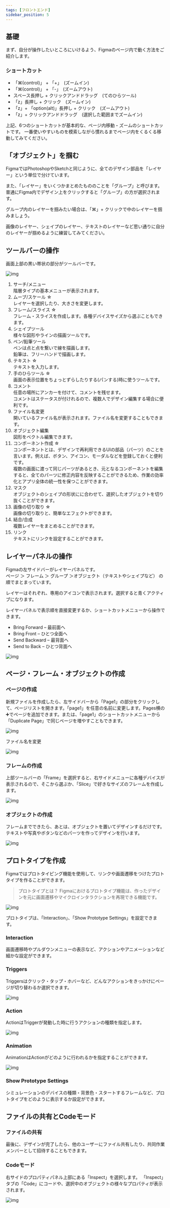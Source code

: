 ```yaml
---
tags: [フロントエンド]
sidebar_position: 5
---
```


## 基礎
まず、自分が操作したいところにいけるよう、Figmaのページ内で動く方法をご紹介します。

### ショートカット

- 「⌘(control)」 + 「+」　(ズームイン)
- 「⌘(control)」 + 「-」　(ズームアウト)
- スペース長押し + クリックアンドドラッグ　(てのひらツール)
- 「z」長押し + クリック　(ズームイン)
- 「z」+ 「option(alt)」長押し + クリック　(ズームアウト)
- 「z」+ クリックアンドドラッグ　(選択した範囲までズームイン)

上記、6つのショートカットが基本的な、ページ内移動・ズームのショートカットです。
一番使いやすいものを模索しながら慣れるまでページ内をくるくる移動してみてください。

## 「オブジェクト」を掴む
FigmaではPhotoshopやSketchと同じように、全てのデザイン部品を「レイヤー」という単位で分けています。

また、「レイヤー」をいくつかまとめたもののことを「グループ」と呼びます。  
普通にFigma内でデザイン上をクリックすると「グループ」の方が選択されます。  

グループ内のレイヤーを掴みたい場合は、「⌘」+ クリックで中のレイヤーを掴みましょう。

画像のレイヤー、シェイプのレイヤー、テキストのレイヤーなど思い通りに自分のレイヤーが掴めるように練習してみてください。

## ツールバーの操作
画面上部の黒い帯状の部分がツールバーです。

![img](./Figmaの操作方法/toolbar.png)

1. サーチ/メニュー  
  階層タイプの基本メニューが表示されます。
2. ムーブ/スケール ☆  
  レイヤーを選択したり、大きさを変更します。
3. フレーム/スライス ☆  
  フレーム・スライスを作成します。各種デバイスサイズから選ぶこともできます。
4. シェイプツール  
  様々な図形やラインの描画ツールです。
5. ペン/鉛筆ツール  
  ペンは点と点を繋いで線を描画します。  
  鉛筆は、フリーハンドで描画します。  
6. テキスト ☆  
  テキストを入力します。
7. 手のひらツール ☆  
  画面の表示位置をちょっとずらしたりする(パンする)時に使うツールです。
8. コメント  
  任意の場所にアンカーを付けて、コメントを残せます。  
  コメントはステータスが付けれるので、複数人でデザイン編集する場合に便利です。  
9. ファイル名変更  
  開いているファイル名が表示されます。ファイル名を変更することもできます。
10. オブジェクト編集  
  図形をベクトル編集できます。
11. コンポーネント作成 ☆  
  コンポーネントとは、デザインで再利用できるUIの部品（パーツ）のことを言います。例えば、ボタン、アイコン、モーダルなどを登録しておくと便利です。  
  複数の画面に渡って同じパーツがあるとき、元となるコンポーネントを編集すると、全てのパーツに修正内容を反映することができるため、作業の効率化とアプリ全体の統一性を保つことができます。  
12. マスク  
  オブジェクトのシェイプの形状にに合わせて、選択したオブジェクトを切り抜くことができます。
13. 画像の切り取り ☆  
  画像の切り取りと、簡単なエフェクトができます。
14. 結合/合成  
  複数レイヤーをまとめることができます。
15. リンク  
  テキストにリンクを設定することができます。

## レイヤーパネルの操作
Figmaの左サイドバーがレイヤーパネルです。  
ページ ＞ フレーム ＞ グループ ＞オブジェクト（テキストやシェイプなど） の順でまとまっています。

レイヤーはそれぞれ、専用のアイコンで表示されます。選択すると青くアクティブになります。

レイヤーパネルで表示順を直接変更するか、ショートカットメニューから操作できます。

- Bring Forward – 最前面へ
- Bring Front – ひとつ全面へ
- Send Backward – 最背面へ
- Send to Back – ひとつ背面へ

![img](./Figmaの操作方法/panel.png)

## ページ・フレーム・オブジェクトの作成
### ページの作成
新規ファイルを作成したら、左サイドバーから「Page1」の部分をクリックして、ページリストを開きます。「page1」を任意の名前に変更します。Pages横の➕でページを追加できます。または、「page1」のショートカットメニューから「Duplicate Page」で同じページを増やすこともできます。

![img](./Figmaの操作方法/page.png)

ファイル名を変更

![img](./Figmaの操作方法/aaa.png)

### フレームの作成
上部ツールバーの「Frame」を選択すると、右サイドメニューに各種デバイスが表示されるので、そこから選ぶか、「Slice」で好きなサイズのフレームを作成します。

![img](./Figmaの操作方法/frame.png)

### オブジェクトの作成
フレームまでできたら、あとは、オブジェクトを置いてデザインするだけです。テキストや写真やボタンなどのパーツを作ってデザインを行います。

![img](./Figmaの操作方法/object.png)

## プロトタイプを作成
Figmaではプロトタイピング機能を使用して、リンクや画面遷移をつけたプロトタイプを作ることができます。

> プロトタイプとは？
Figmaにおけるプロトタイプ機能は、作ったデザインを元に画面遷移やマイクロインタラクションを再現できる機能です。

![img](./Figmaの操作方法/prototype.png)

プロトタイプは、「Interaction」、「Show Prototype Settings」を設定できます。

### Interaction
画面遷移時やプルダウンメニューの表示など、アクションやアニメーションなど細かな設定ができます。

### Triggers
Triggersはクリック・タップ・ホバーなど、どんなアクションをきっかけにページが切り替わるか選択できます。

![img](./Figmaの操作方法/triggers.png)


### Action
ActionはTriggerが発動した時に行うアクションの種類を指定します。

![img](./Figmaの操作方法/action.png)

### Animation
AnimationはActionがどのように行われるかを指定することができます。

![img](./Figmaの操作方法/animation.png)

### Show Prototype Settings
シミュレーションのデバイスの種類・背景色・スタートするフレームなど、プロトタイプをどのように表示するか設定ができます。

## ファイルの共有とCodeモード
### ファイルの共有
最後に、デザインが完了したら、他のユーザーにファイル共有したり、共同作業メンバーとして招待することもできます。

### Codeモード
右サイドのプロパティパネル上部にある「Inspect」を選択します。
「Inspect」タブの「Code」にコードや、選択中のオブジェクトの様々なプロパティが表示されます。

![img](./Figmaの操作方法/code.png)
